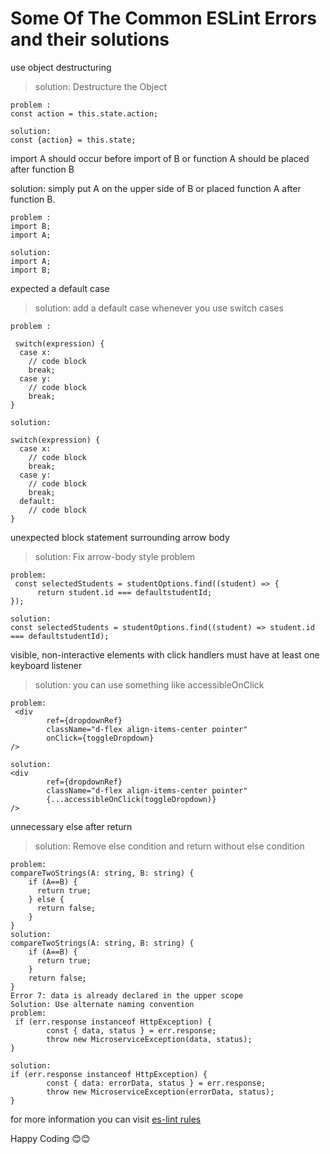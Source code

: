 # Some Of The Common ESLint Errors and their solutions

use object destructuring
> solution: Destructure the Object

```
problem : 
const action = this.state.action;

solution: 
const {action} = this.state;
``` 

import A should occur before import of B or function A should be placed after function B
> 
solution: simply put A on the upper side of B or placed function A after function B.

```
problem : 
import B;
import A;

solution: 
import A;
import B;
``` 

expected a default case
> solution: add a default case whenever you use switch cases

```
problem : 

 switch(expression) {
  case x:
    // code block
    break;
  case y:
    // code block
    break;
}

solution: 

switch(expression) {
  case x:
    // code block
    break;
  case y:
    // code block
    break;
  default:
    // code block
}
``` 

unexpected block statement surrounding arrow body
> solution: Fix arrow-body style problem


```
problem:
 const selectedStudents = studentOptions.find((student) => {
      return student.id === defaultstudentId;
});

solution: 
const selectedStudents = studentOptions.find((student) => student.id === defaultstudentId);
``` 

visible, non-interactive elements with click handlers must have at least one keyboard listener
> solution: you can use something like accessibleOnClick


```
problem:
 <div
        ref={dropdownRef}
        className="d-flex align-items-center pointer"
        onClick={toggleDropdown}
/>

solution: 
<div
        ref={dropdownRef}
        className="d-flex align-items-center pointer"
        {...accessibleOnClick(toggleDropdown)}
/>
``` 

unnecessary else after return
> solution: Remove else condition and return without else condition


```
problem:
compareTwoStrings(A: string, B: string) {
    if (A==B) {
      return true;
    } else {
      return false;
    }
}
solution:
compareTwoStrings(A: string, B: string) {
    if (A==B) {
      return true;
    } 
    return false;
}
Error 7: data is already declared in the upper scope
Solution: Use alternate naming convention
problem: 
 if (err.response instanceof HttpException) {
        const { data, status } = err.response;
        throw new MicroserviceException(data, status);
}

solution: 
if (err.response instanceof HttpException) {
        const { data: errorData, status } = err.response;
        throw new MicroserviceException(errorData, status);
}
``` 

for more information you can visit [es-lint rules](https://eslint.org/docs/rules/)

Happy Coding 😊😊



